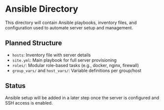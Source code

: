 # Ansible Directory

This directory will contain Ansible playbooks, inventory files, and configuration used to automate server setup and management.

## Planned Structure
- `hosts`: Inventory file with server details
- `site.yml`: Main playbook for full server provisioning
- `roles/`: Modular role-based tasks (e.g., docker, nginx, firewall)
- `group_vars/` and `host_vars/`: Variable definitions per group/host

## Status
Ansible setup will be added in a later step once the server is configured and SSH access is enabled.
